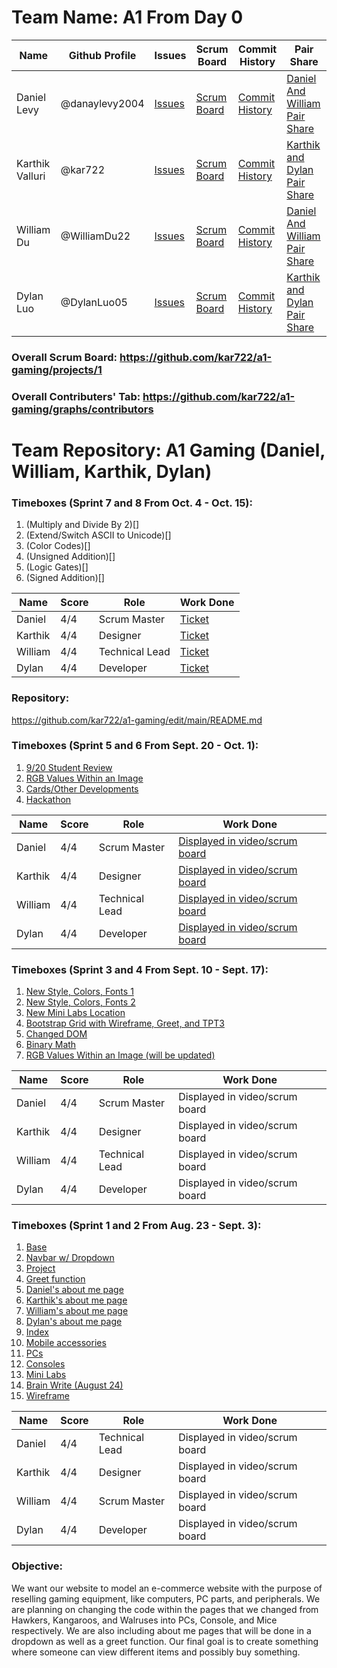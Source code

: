 # Team Name: A1 From Day 0

| Name | Github Profile | Issues | Scrum Board | Commit History | Pair Share |
|------|----------------|--------|-------------|----------------|------------|
| Daniel Levy | @danaylevy2004 | [Issues](https://github.com/kar722/a1-gaming/issues?q=is%3Aissue+assignee%3Adanaylevy2004)| [Scrum Board](https://github.com/kar722/a1-gaming/projects/1?card_filter_query=assignee%3Adanaylevy2004) | [Commit History](https://github.com/kar722/a1-gaming/commits?author=danaylevy2004) | [Daniel And William Pair Share](https://docs.google.com/document/d/1vPc-NNkHoVmcHb3S6NU5yBj06MIF5NSxVOZiq8TVLoY/edit) |
| Karthik Valluri | @kar722 | [Issues](https://github.com/kar722/a1-gaming/issues?q=is%3Aissue+assignee%3Akar722) | [Scrum Board](https://github.com/kar722/a1-gaming/projects/1?card_filter_query=assignee%3Akar722) | [Commit History](https://github.com/kar722/a1-gaming/commits?author=kar722) | [Karthik and Dylan Pair Share](https://docs.google.com/document/d/1R-onvhHRnXWmFq3cE78amJ_WD8tyBJaAEcQoICjz09k/edit) |
| William Du | @WilliamDu22 | [Issues](https://github.com/kar722/a1-gaming/issues?q=is%3Aissue+assignee%3Awilliamdu22) | [Scrum Board](https://github.com/kar722/a1-gaming/projects/1?card_filter_query=assignee%3Awilliamdu22) | [Commit History](https://github.com/kar722/a1-gaming/commits?author=williamdu22) | [Daniel And William Pair Share](https://docs.google.com/document/d/1vPc-NNkHoVmcHb3S6NU5yBj06MIF5NSxVOZiq8TVLoY/edit)
| Dylan Luo | @DylanLuo05 | [Issues](https://github.com/kar722/a1-gaming/issues?q=is%3Aissue+assignee%3Adylanluo05) | [Scrum Board](https://github.com/kar722/a1-gaming/projects/1?card_filter_query=assignee%3Adylanluo05) | [Commit History](https://github.com/kar722/a1-gaming/commits?author=dylanluo05) | [Karthik and Dylan Pair Share](https://docs.google.com/document/d/1R-onvhHRnXWmFq3cE78amJ_WD8tyBJaAEcQoICjz09k/edit)
### Overall Scrum Board: https://github.com/kar722/a1-gaming/projects/1
### Overall Contributers' Tab: https://github.com/kar722/a1-gaming/graphs/contributors

# Team Repository: A1 Gaming (Daniel, William, Karthik, Dylan)

### Timeboxes (Sprint 7 and 8 From Oct. 4 - Oct. 15):
1. (Multiply and Divide By 2)[]
2. (Extend/Switch ASCII to Unicode)[]
3. (Color Codes)[]
4. (Unsigned Addition)[]
5. (Logic Gates)[]
6. (Signed Addition)[]

| Name | Score | Role | Work Done |
| - | - | - | - |
| Daniel | 4/4 | Scrum Master | [Ticket](https://github.com/kar722/a1-gaming/issues/38) |
| Karthik | 4/4 | Designer | [Ticket](https://github.com/kar722/a1-gaming/issues/41) |
| William | 4/4 | Technical Lead | [Ticket](https://github.com/kar722/a1-gaming/issues/39) | 
| Dylan | 4/4 | Developer | [Ticket](https://github.com/kar722/a1-gaming/projects/1) |

### Repository:
https://github.com/kar722/a1-gaming/edit/main/README.md

### Timeboxes (Sprint 5 and 6 From Sept. 20 - Oct. 1):
1. [9/20 Student Review](https://github.com/kar722/a1-gaming/issues/30)
2. [RGB Values Within an Image](https://github.com/kar722/a1-gaming/blob/main/templates/rgb.html)
3. [Cards/Other Developments](https://github.com/kar722/a1-gaming/blob/main/templates/Apple.html)
4. [Hackathon](https://github.com/kar722/a1-gaming/blob/main/templates/ListHackathon.py)

| Name | Score | Role | Work Done |
| - | - | - | - |
| Daniel | 4/4 | Scrum Master | [Displayed in video/scrum board](https://github.com/kar722/a1-gaming/issues/38) |
| Karthik | 4/4 | Designer | [Displayed in video/scrum board](https://github.com/kar722/a1-gaming/issues/41) |
| William | 4/4 | Technical Lead | [Displayed in video/scrum board](https://github.com/kar722/a1-gaming/issues/39) | 
| Dylan | 4/4 | Developer | [Displayed in video/scrum board](https://github.com/kar722/a1-gaming/projects/1) |

### Timeboxes (Sprint 3 and 4 From Sept. 10 - Sept. 17):
1. [New Style, Colors, Fonts 1](https://github.com/kar722/a1-gaming/blob/main/templates/Apple.html)
2. [New Style, Colors, Fonts 2](https://github.com/kar722/a1-gaming/blob/main/templates/Samsung.html)
3. [New Mini Labs Location](https://github.com/kar722/a1-gaming/blob/main/templates/layouts/navbar.html)
4. [Bootstrap Grid with Wireframe, Greet, and TPT3](https://github.com/kar722/a1-gaming/blob/main/templates/howitsmade.html)
5. [Changed DOM](https://github.com/kar722/a1-gaming/blob/main/templates/layouts/navbar.html)
6. [Binary Math](https://github.com/kar722/a1-gaming/blob/main/templates/binary.html)
7. [RGB Values Within an Image (will be updated)](https://github.com/kar722/a1-gaming/blob/main/templates/rgb.html)

| Name | Score | Role | Work Done |
| - | - | - | - |
| Daniel | 4/4 | Scrum Master | Displayed in video/scrum board |
| Karthik | 4/4 | Designer | Displayed in video/scrum board |
| William | 4/4 | Technical Lead | Displayed in video/scrum board | 
| Dylan | 4/4 | Developer | Displayed in video/scrum board |


### Timeboxes (Sprint 1 and 2 From Aug. 23 - Sept. 3):
1. [Base](https://github.com/kar722/a1-gaming/blob/main/templates/layouts/base.html)
2. [Navbar w/ Dropdown](https://github.com/kar722/a1-gaming/blob/main/templates/layouts/navbar.html)
3. [Project](https://github.com/kar722/a1-gaming/blob/main/templates/layouts/project.html)
4. [Greet function](https://github.com/kar722/a1-gaming/blob/main/templates/greet.html)
5. [Daniel's about me page](https://github.com/kar722/a1-gaming/blob/main/templates/danielgreet.html)
6. [Karthik's about me page](https://github.com/kar722/a1-gaming/blob/main/templates/karthikgreet.html)
7. [William's about me page](https://github.com/kar722/a1-gaming/blob/main/templates/williamgreet.html)
8. [Dylan's about me page](https://github.com/kar722/a1-gaming/blob/main/templates/dylangreet.html)
9. [Index](https://github.com/kar722/a1-gaming/blob/main/templates/index.html)
10. [Mobile accessories](https://github.com/kar722/a1-gaming/blob/main/templates/hawkers.html)
11. [PCs](https://github.com/kar722/a1-gaming/blob/main/templates/kangaroos.html)
12. [Consoles](https://github.com/kar722/a1-gaming/blob/main/templates/walruses.html)
13. [Mini Labs](https://github.com/kar722/a1-gaming/blob/main/templates/mini-labs.html)
14. [Brain Write (August 24)](https://docs.google.com/document/d/1jZKU3pm5WeYAIzSTbDu2zB90bgjFU4M6QuYsutwqypE/edit#)
15. [Wireframe](https://docs.google.com/drawings/d/1VvyeTyWTGXQJn7mUw2x6wO_ZDId_wGWzCNg3LYlWItc/edit)

| Name | Score | Role | Work Done |
| - | - | - | - |
| Daniel | 4/4 | Technical Lead | Displayed in video/scrum board |
| Karthik | 4/4 | Designer | Displayed in video/scrum board |
| William | 4/4 | Scrum Master | Displayed in video/scrum board | 
| Dylan | 4/4 | Developer | Displayed in video/scrum board |

### Objective: 
We want our website to model an e-commerce website with the purpose of reselling gaming equipment, like computers, PC parts, and peripherals. We are planning on changing the code within the pages that we changed from Hawkers, Kangaroos, and Walruses into PCs, Console, and Mice respectively. We are also including about me pages that will be done in a dropdown as well as a greet function. Our final goal is to create something where someone can view different items and possibly buy something.
